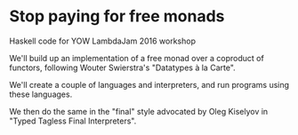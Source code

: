# Stop paying for free monads
Haskell code for YOW LambdaJam 2016 workshop

We'll build up an implementation of a free monad over a coproduct of functors, following Wouter Swierstra's "Datatypes à la Carte".

We'll create a couple of languages and interpreters, and run programs using these languages.

We then do the same in the "final" style advocated by Oleg Kiselyov in "Typed Tagless Final Interpreters".
